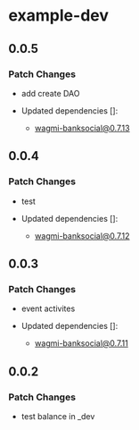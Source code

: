 # example-dev

## 0.0.5

### Patch Changes

- add create DAO

- Updated dependencies []:
  - wagmi-banksocial@0.7.13

## 0.0.4

### Patch Changes

- test

- Updated dependencies []:
  - wagmi-banksocial@0.7.12

## 0.0.3

### Patch Changes

- event activites

- Updated dependencies []:
  - wagmi-banksocial@0.7.11

## 0.0.2

### Patch Changes

- test balance in \_dev
